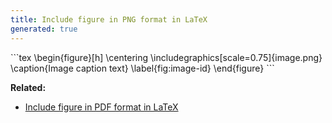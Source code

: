 ```yaml
---
title: Include figure in PNG format in LaTeX
generated: true
---
```


<div markdown="1" class="ans">
```tex
\begin{figure}[h]
    \centering
    \includegraphics[scale=0.75]{image.png}
    \caption{Image caption text}
    \label{fig:image-id}
\end{figure}
```
</div>

**Related:**
- [Include figure in PDF format in LaTeX](/en-US/latex/include-figure-in-pdf-format)
